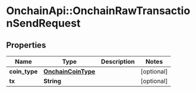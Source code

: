 # OnchainApi::OnchainRawTransactionSendRequest

## Properties
Name | Type | Description | Notes
------------ | ------------- | ------------- | -------------
**coin_type** | [**OnchainCoinType**](OnchainCoinType.md) |  | [optional] 
**tx** | **String** |  | [optional] 


